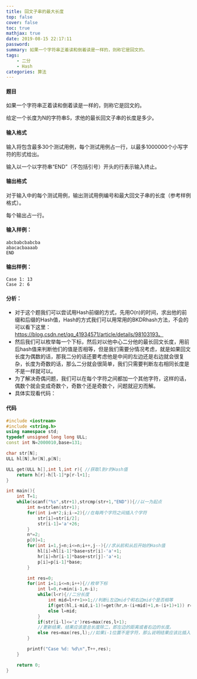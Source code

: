 ```yaml
---
title: 回文子串的最大长度
top: false
cover: false
toc: true
mathjax: true
date: 2019-08-15 22:17:11
password:
summary: 如果一个字符串正着读和倒着读是一样的，则称它是回文的。
tags: 
	- 二分
	- Hash
categories: 算法
---
```


#### 题目
如果一个字符串正着读和倒着读是一样的，则称它是回文的。

给定一个长度为N的字符串S，求他的最长回文子串的长度是多少。

#### 输入格式
输入将包含最多30个测试用例，每个测试用例占一行，以最多1000000个小写字符的形式给出。

输入以一个以字符串“END”（不包括引号）开头的行表示输入终止。

#### 输出格式
对于输入中的每个测试用例，输出测试用例编号和最大回文子串的长度（参考样例格式）。

每个输出占一行。

#### 输入样例：

    abcbabcbabcba
    abacacbaaaab
    END

#### 输出样例：

    Case 1: 13
    Case 2: 6

#### 分析：

 - 对于这个题我们可以尝试用Hash前缀的方式，先用O(n)的时间，求出他的前缀和后缀的Hash值，Hash的方式我们可以用常用的BKDRhash方法，不会的可以看下这里：https://blog.csdn.net/qq_41934571/article/details/98103193。
 - 然后我们可以枚举每一个下标，然后对以他中心二分他的最长回文长度，用前后hash值来判断他们的值是否相等，但是我们需要分情况考虑，就是如果回文长度为偶数的话，那我二分的话还要考虑他是中间的左边还是右边就会很复杂，长度为奇数的话，那么二分就会很简单，我们只需要判断左右相同长度是不是一样就可以。
 - 为了解决奇偶问题，我们可以在每个字符之间都加一个其他字符，这样的话，偶数个就会变成奇数个，奇数个还是奇数个，问题就迎刃而解。
 - 具体实现看代码：

#### 代码
 

```cpp 
#include <iostream>
#include <string.h>
using namespace std;
typedef unsigned long long ULL;
const int N=2000010,base=131;

char str[N];
ULL hl[N],hr[N],p[N];

ULL get(ULL h[],int l,int r){ //获取l到r的Hash值 
	return h[r]-h[l-1]*p[r-l+1];
}

int main(){
	int T=1;
	while(scanf("%s",str+1),strcmp(str+1,"END")){//以一为起点 
		int n=strlen(str+1);
		for(int i=n*2;i;i-=2){//在每两个字符之间插入个字符 
			str[i]=str[i/2];
			str[i-1]='a'+26;
		}
		n*=2;
		p[0]=1;
		for(int i=1,j=n;i<=n;i++,j--){//求从前和从后开始的Hash值 
			hl[i]=hl[i-1]*base+str[i]-'a'+1;
			hr[i]=hr[i-1]*base+str[j]-'a'+1;
			p[i]=p[i-1]*base;
		}

		int res=0;
		for(int i=1;i<=n;i++){//枚举下标 
			int l=0,r=min(i-1,n-i);
			while(l<r){//二分长度 
				int mid=l+r+1>>1;//判断i左边mid个和右边mid个是否相等 
				if(get(hl,i-mid,i-1)!=get(hr,n-(i+mid)+1,n-(i+1)+1)) r=mid-1;
				else l=mid;
			}
			if(str[i-l]<='z')res=max(res,l+1);
			//更新结果，结果应该是总长度除二，即左边的距离或者右边的长度。
			else res=max(res,l);//如果i-1位置不是字符，那么说明结果应该比插入的字符少 
		}

		printf("Case %d: %d\n",T++,res);
	}

	return 0;
}
```
